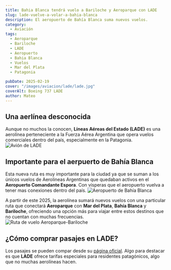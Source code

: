 ```yaml
---
title: Bahia Blanca tendrá vuelo a Bariloche y Aeroparque con LADE
slug: lade-vuelve-a-volar-a-bahia-blanca
description: El aeropuerto de Bahía Blanca suma nuevos vuelos.
category:
  - Aviación
tags:
  - Aeroparque
  - Bariloche
  - LADE
  - Aeropuerto
  - Bahia Blanca
  - Vuelos
  - Mar del Plata
  - Patagonia

pubDate: 2025-02-19
cover: "/images/aviacion/lade/lade.jpg"
coverAlt: Boeing 737 LADE
author: Mateo 
---
```


## Una aerlínea desconocida
Aunque no muchos la conocen, **Líneas Aéreas del Estado (LADE)** es una aerolínea perteneciente a la Fuerza Aérea Argentina que opera vuelos comerciales dentro del país, especialmente en la Patagonia.
<img src="/images/aviacion/lade/lade2.jpg" alt="Avión de LADE">

## Importante para el aerpuerto de Bahía Blanca
Esta nueva ruta es muy importante para la ciudad ya que se suman a los únicos vuelos de Aerolineas Argentinas que quedaban activos en el **Aeropuerto Comandante Espora**. Con vísperas que el aeropuerto vuelva a tener mas conexiones dentro del país.
<img src="/images/aviacion/lade/comandante-espora.jpg" alt="Aeropuerto de Bahía Blanca">

A partir de este 2025, la aerolínea sumará nuevos vuelos con una particular ruta que conectará **Aeroparque** con **Mar del Plata**, **Bahía Blanca** y **Bariloche**, ofreciendo una opción más para viajar entre estos destinos que no cuentan con muchas frecuencias.
<img src="/images/aviacion/lade/ruta-lade.png" alt="Ruta de vuelo Aeroparque-Bariloche">

## ¿Cómo comprar pasajes en LADE?
Los pasajes se pueden compar desde su [página oficial](https://lade.faa.mil.ar/). 
Algo para destacar es que **LADE** ofrece tarifas especiales para residentes patagónicos, algo que no muchas aerolíneas hacen.

